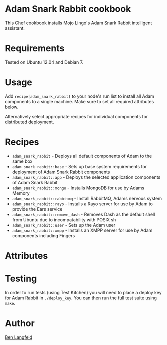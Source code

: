 # Adam Snark Rabbit cookbook

This Chef cookbook installs Mojo Lingo's Adam Snark Rabbit intelligent assistant.

# Requirements

Tested on Ubuntu 12.04 and Debian 7.

# Usage

Add `recipe[adam_snark_rabbit]` to your node's run list to install all Adam components to a single machine. Make sure to set all required attributes below.

Alternatively select appropriate recipes for individual components for distributed deployment.

# Recipes

* `adam_snark_rabbit`               - Deploys all default components of Adam to the same box
* `adam_snark_rabbit::base`         - Sets up base system requirements for deployment of Adam Snark Rabbit components
* `adam_snark_rabbit::app`          - Deploys the selected application components of Adam Snark Rabbit
* `adam_snark_rabbit::mongo`        - Installs MongoDB for use by Adams Memory
* `adam_snark_rabbit::rabbitmq`     - Install RabbitMQ, Adams nervous system
* `adam_snark_rabbit::rayo`         - Installs a Rayo server for use by Adam to provide the Ears service
* `adam_snark_rabbit::remove_dash`  - Removes Dash as the default shell from Ubuntu due to incompatability with POSIX sh
* `adam_snark_rabbit::user`         - Sets up the Adam user
* `adam_snark_rabbit::xmpp`         - Installs an XMPP server for use by Adam components including Fingers

# Attributes

# Testing

In order to run tests (using Test Kitchen) you will need to place a deploy key for Adam Rabbit in `./deploy_key`. You can then run the full test suite using `make`.

# Author

[Ben Langfeld](@benlangfeld)
